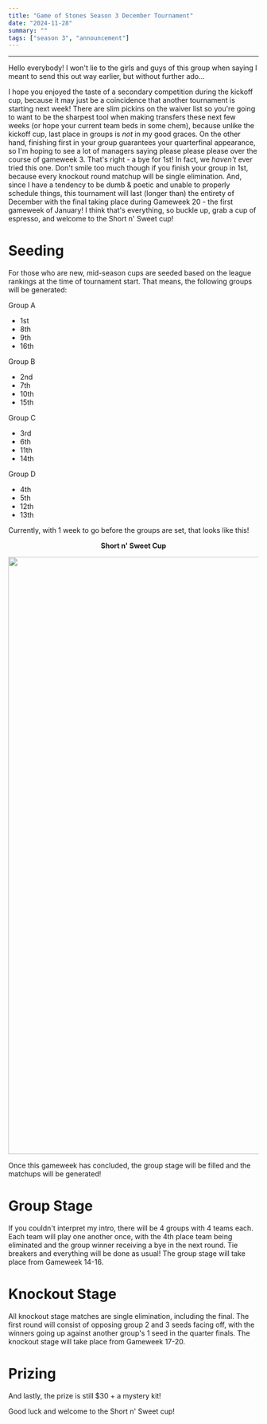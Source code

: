 ```yaml
---
title: "Game of Stones Season 3 December Tournament"
date: "2024-11-28"
summary: ""
tags: ["season 3", "announcement"]
---
```


<style>
table, th, td {
    table-layout: fixed;
    border-collapse: collapse;
    border: 1px solid;
    padding: 0.5rem;
    margin-left: auto;
    margin-right: auto;
}
.center-bold {
    text-align: center;
    font-weight: bold;
}
</style>

---

Hello everybody! I won't lie to the girls and guys of this group when saying I meant to send this out way earlier, but without further ado... 

I hope you enjoyed the taste of a secondary competition during the kickoff cup, because it may just be a coincidence that another tournament is starting next week! There are slim pickins on the waiver list so you're going to want to be the sharpest tool when making transfers these next few weeks (or hope your current team beds in some chem), because unlike the kickoff cup, last place in groups is *not* in my good graces. On the other hand, finishing first in your group guarantees your quarterfinal appearance, so I'm hoping to see a lot of managers saying please please please over the course of gameweek 3. That's right - a bye for 1st! In fact, we *haven't* ever tried this one. Don't smile too much though if you finish your group in 1st, because every knockout round matchup will be single elimination. And, since I have a tendency to be dumb & poetic and unable to properly schedule things, this tournament will last (longer than) the entirety of December with the final taking place during Gameweek 20 - the first gameweek of January! I think that's everything, so buckle up, grab a cup of espresso, and welcome to the Short n' Sweet cup!

# Seeding

For those who are new, mid-season cups are seeded based on the league rankings at the time of tournament start. That means, the following groups will be generated:

Group A
- 1st
- 8th
- 9th
- 16th

Group B
- 2nd
- 7th
- 10th
- 15th

Group C
- 3rd
- 6th
- 11th
- 14th

Group D
- 4th
- 5th
- 12th
- 13th

Currently, with 1 week to go before the groups are set, that looks like this!

<p class="center-bold">Short n' Sweet Cup</p>
<img src="/images/season-3/season-3-wu/13/bracket.png" width="1200vh" height="auto">
<br/>

Once this gameweek has concluded, the group stage will be filled and the matchups will be generated!

# Group Stage

If you couldn't interpret my intro, there will be 4 groups with 4 teams each. Each team will play one another once, with the 4th place team being eliminated and the group winner receiving a bye in the next round. Tie breakers and everything will be done as usual! The group stage will take place from Gameweek 14-16.

# Knockout Stage

All knockout stage matches are single elimination, including the final. The first round will consist of opposing group 2 and 3 seeds facing off, with the winners going up against another group's 1 seed in the quarter finals. The knockout stage will take place from Gameweek 17-20.

# Prizing

And lastly, the prize is still $30 + a mystery kit!

Good luck and welcome to the Short n' Sweet cup!